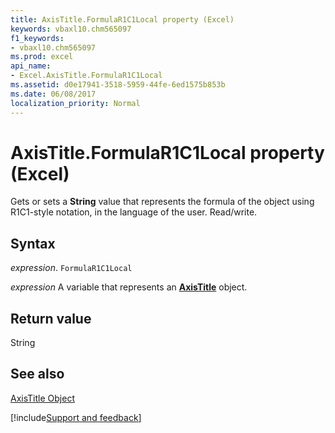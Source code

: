 ```yaml
---
title: AxisTitle.FormulaR1C1Local property (Excel)
keywords: vbaxl10.chm565097
f1_keywords:
- vbaxl10.chm565097
ms.prod: excel
api_name:
- Excel.AxisTitle.FormulaR1C1Local
ms.assetid: d0e17941-3518-5959-44fe-6ed1575b853b
ms.date: 06/08/2017
localization_priority: Normal
---
```



# AxisTitle.FormulaR1C1Local property (Excel)

Gets or sets a  **String** value that represents the formula of the object using R1C1-style notation, in the language of the user. Read/write.


## Syntax

_expression_. `FormulaR1C1Local`

_expression_ A variable that represents an **[AxisTitle](Excel.AxisTitle(object).md)** object.


## Return value

String


## See also


[AxisTitle Object](Excel.AxisTitle(object).md)

[!include[Support and feedback](~/includes/feedback-boilerplate.md)]